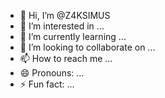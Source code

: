 - 👋 Hi, I’m @Z4KSIMUS
- 👀 I’m interested in ...
- 🌱 I’m currently learning ...
- 💞️ I’m looking to collaborate on ...
- 📫 How to reach me ...
- 😄 Pronouns: ...
- ⚡ Fun fact: ...

<!---
Z4KSIMUS/Z4KSIMUS is a ✨ special ✨ repository because its `README.md` (this file) appears on your GitHub profile.
You can click the Preview link to take a look at your changes.
--->
